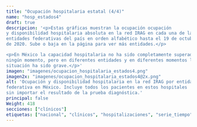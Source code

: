 ```yaml
---
title: "Ocupación hospitalaria estatal (4/4)"
name: "hosp_estados4"
draft: true
descripcion: '<p>Estas gráficas muestran la ocupación ocupación
y disponibilidad hospitalaria absoluta en la red IRAG en cada una de las
entidades federativas del país en orden alfabético hasta el 19 de octubre
de 2020. Sube o baja en la página para ver más entidades.</p>

<p>En México la capacidad hospitalaria no ha sido completamente superada en
ningún momento, pero en diferentes entidades y en diferentes momentos la
situación ha sido grave.</p>'
imagen: "imagenes/ocupacion_hospitalaria_estados4.png"
imagen2x: "imagenes/ocupacion_hospitalaria_estados4@2x.png"
alt: 'Ocupación y disponibilidad hospitalaria en la red IRAG por entidad
federativa en México. Incluye todos los pacientes en estos hospitales
sin importar el resultado de la prueba diagnóstica.'
principal: false
Weight: 418
secciones: ["clínicos"]
etiquetas: ["nacional", "clínicos", "hospitalizaciones", "serie_tiempo", "estados"]
---
```

